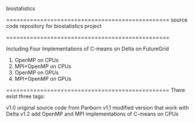 biostatistics 

================================================
source code repository for biostatistics project 

================================================


Including Four Implementations of C-means on Delta on FutureGrid

1) OpenMP on CPUs
2) MPI+OpenMP on CPUs 
3) OpenMP on GPUs
4) MPI+OpenMP on GPUs


================================================
There exist three tags:

v1.0 original source code from Panborn
v1.1 modified version that work with Delta
v1.2 add OpenMP and MPI implementations of C-means on CPUs
